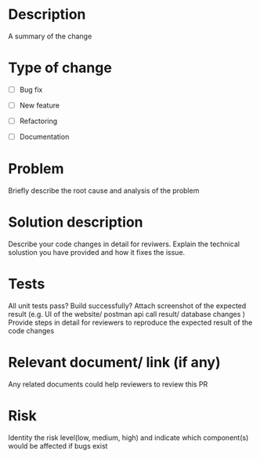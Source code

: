 # Description 
A summary of the change 


# Type of change 
- [ ] Bug fix
- [ ] New feature
- [ ] Refactoring
- [ ] Documentation 


# Problem
Briefly describe the root cause and analysis of the problem 


# Solution description
Describe your code changes in detail for reviwers. 
Explain the technical solustion you have provided and how it fixes the issue.


# Tests 
All unit tests pass?
Build successfully? 
Attach screenshot of the expected result (e.g. UI of the website/ postman api call result/ database changes )
Provide steps in detail for reviewers to reproduce the expected result of the code changes 


# Relevant document/ link (if any) 
Any related documents could help reviewers to review this PR 


# Risk
Identity the risk level(low, medium, high) and indicate which component(s) would be affected if bugs exist 
